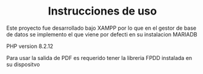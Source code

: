 <h1 align="center">Instrucciones de uso </h1>
<p>Este proyecto fue desarrollado bajo XAMPP por lo que en el gestor de base de datos se implemento el que viene por defecti en su instalacion MARIADB </p>
<p>PHP version 8.2.12</p>
<p>Para usar la salida de PDF es requerido tener la libreria FPDD instalada en su dispositvo</p>

